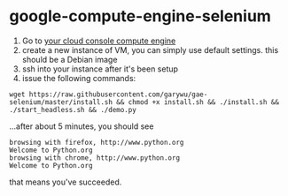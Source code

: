 google-compute-engine-selenium
============

1.	Go to [your cloud console compute engine](https://console.cloud.google.com/compute/instances)
2.	create a new instance of VM, you can simply use default settings. this should be a Debian image
3.	ssh into your instance after it's been setup
4.	issue the following commands:

```
wget https://raw.githubusercontent.com/garywu/gae-selenium/master/install.sh && chmod +x install.sh && ./install.sh &&  ./start_headless.sh && ./demo.py
```

...after about 5 minutes, you should see

```
browsing with firefox, http://www.python.org
Welcome to Python.org
browsing with chrome, http://www.python.org
Welcome to Python.org
```

that means you've succeeded.